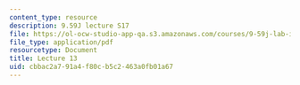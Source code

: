 ```yaml
---
content_type: resource
description: 9.59J lecture S17
file: https://ol-ocw-studio-app-qa.s3.amazonaws.com/courses/9-59j-lab-in-psycholinguistics-spring-2017/cbbac2a791a4f80cb5c2463a0fb01a67_MIT9_59jS17_lec13.pdf
file_type: application/pdf
resourcetype: Document
title: Lecture 13
uid: cbbac2a7-91a4-f80c-b5c2-463a0fb01a67
---
```

